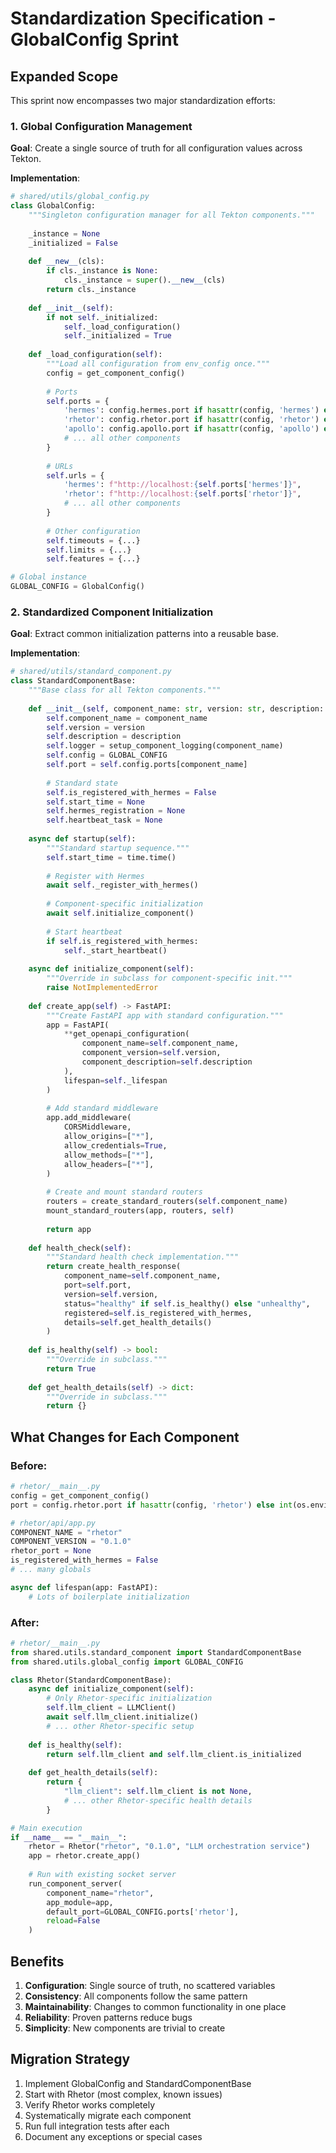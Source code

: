 # Standardization Specification - GlobalConfig Sprint

## Expanded Scope

This sprint now encompasses two major standardization efforts:

### 1. Global Configuration Management

**Goal**: Create a single source of truth for all configuration values across Tekton.

**Implementation**:
```python
# shared/utils/global_config.py
class GlobalConfig:
    """Singleton configuration manager for all Tekton components."""
    
    _instance = None
    _initialized = False
    
    def __new__(cls):
        if cls._instance is None:
            cls._instance = super().__new__(cls)
        return cls._instance
    
    def __init__(self):
        if not self._initialized:
            self._load_configuration()
            self._initialized = True
    
    def _load_configuration(self):
        """Load all configuration from env_config once."""
        config = get_component_config()
        
        # Ports
        self.ports = {
            'hermes': config.hermes.port if hasattr(config, 'hermes') else int(os.environ.get('HERMES_PORT', 8001)),
            'rhetor': config.rhetor.port if hasattr(config, 'rhetor') else int(os.environ.get('RHETOR_PORT', 8003)),
            'apollo': config.apollo.port if hasattr(config, 'apollo') else int(os.environ.get('APOLLO_PORT', 8012)),
            # ... all other components
        }
        
        # URLs
        self.urls = {
            'hermes': f"http://localhost:{self.ports['hermes']}",
            'rhetor': f"http://localhost:{self.ports['rhetor']}",
            # ... all other components
        }
        
        # Other configuration
        self.timeouts = {...}
        self.limits = {...}
        self.features = {...}

# Global instance
GLOBAL_CONFIG = GlobalConfig()
```

### 2. Standardized Component Initialization

**Goal**: Extract common initialization patterns into a reusable base.

**Implementation**:
```python
# shared/utils/standard_component.py
class StandardComponentBase:
    """Base class for all Tekton components."""
    
    def __init__(self, component_name: str, version: str, description: str):
        self.component_name = component_name
        self.version = version
        self.description = description
        self.logger = setup_component_logging(component_name)
        self.config = GLOBAL_CONFIG
        self.port = self.config.ports[component_name]
        
        # Standard state
        self.is_registered_with_hermes = False
        self.start_time = None
        self.hermes_registration = None
        self.heartbeat_task = None
        
    async def startup(self):
        """Standard startup sequence."""
        self.start_time = time.time()
        
        # Register with Hermes
        await self._register_with_hermes()
        
        # Component-specific initialization
        await self.initialize_component()
        
        # Start heartbeat
        if self.is_registered_with_hermes:
            self._start_heartbeat()
    
    async def initialize_component(self):
        """Override in subclass for component-specific init."""
        raise NotImplementedError
    
    def create_app(self) -> FastAPI:
        """Create FastAPI app with standard configuration."""
        app = FastAPI(
            **get_openapi_configuration(
                component_name=self.component_name,
                component_version=self.version,
                component_description=self.description
            ),
            lifespan=self._lifespan
        )
        
        # Add standard middleware
        app.add_middleware(
            CORSMiddleware,
            allow_origins=["*"],
            allow_credentials=True,
            allow_methods=["*"],
            allow_headers=["*"],
        )
        
        # Create and mount standard routers
        routers = create_standard_routers(self.component_name)
        mount_standard_routers(app, routers, self)
        
        return app
    
    def health_check(self):
        """Standard health check implementation."""
        return create_health_response(
            component_name=self.component_name,
            port=self.port,
            version=self.version,
            status="healthy" if self.is_healthy() else "unhealthy",
            registered=self.is_registered_with_hermes,
            details=self.get_health_details()
        )
    
    def is_healthy(self) -> bool:
        """Override in subclass."""
        return True
    
    def get_health_details(self) -> dict:
        """Override in subclass."""
        return {}
```

## What Changes for Each Component

### Before:
```python
# rhetor/__main__.py
config = get_component_config()
port = config.rhetor.port if hasattr(config, 'rhetor') else int(os.environ.get("RHETOR_PORT"))

# rhetor/api/app.py
COMPONENT_NAME = "rhetor"
COMPONENT_VERSION = "0.1.0"
rhetor_port = None
is_registered_with_hermes = False
# ... many globals

async def lifespan(app: FastAPI):
    # Lots of boilerplate initialization
```

### After:
```python
# rhetor/__main__.py
from shared.utils.standard_component import StandardComponentBase
from shared.utils.global_config import GLOBAL_CONFIG

class Rhetor(StandardComponentBase):
    async def initialize_component(self):
        # Only Rhetor-specific initialization
        self.llm_client = LLMClient()
        await self.llm_client.initialize()
        # ... other Rhetor-specific setup
    
    def is_healthy(self):
        return self.llm_client and self.llm_client.is_initialized
    
    def get_health_details(self):
        return {
            "llm_client": self.llm_client is not None,
            # ... other Rhetor-specific health details
        }

# Main execution
if __name__ == "__main__":
    rhetor = Rhetor("rhetor", "0.1.0", "LLM orchestration service")
    app = rhetor.create_app()
    
    # Run with existing socket server
    run_component_server(
        component_name="rhetor",
        app_module=app,
        default_port=GLOBAL_CONFIG.ports['rhetor'],
        reload=False
    )
```

## Benefits

1. **Configuration**: Single source of truth, no scattered variables
2. **Consistency**: All components follow the same pattern
3. **Maintainability**: Changes to common functionality in one place
4. **Reliability**: Proven patterns reduce bugs
5. **Simplicity**: New components are trivial to create

## Migration Strategy

1. Implement GlobalConfig and StandardComponentBase
2. Start with Rhetor (most complex, known issues)
3. Verify Rhetor works completely
4. Systematically migrate each component
5. Run full integration tests after each
6. Document any exceptions or special cases